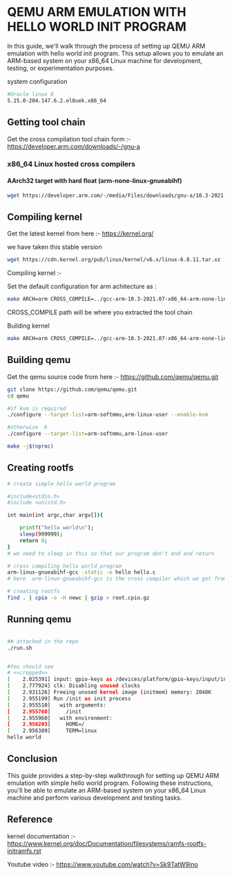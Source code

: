 # QEMU ARM EMULATION WITH HELLO WORLD INIT PROGRAM

In this guide, we'll walk through the process of setting up QEMU ARM emulation with hello world init program. This setup allows you to emulate an ARM-based system on your x86_64 Linux machine for development, testing, or experimentation purposes.

system configuration

``` bash
#Oracle linux 8
5.15.0-204.147.6.2.el8uek.x86_64
```

## Getting tool chain

Get the cross compilation tool chain form :- https://developer.arm.com/downloads/-/gnu-a

### x86_64 Linux hosted cross compilers

#### AArch32 target with hard float (arm-none-linux-gnueabihf)

``` bash
wget https://developer.arm.com/-/media/Files/downloads/gnu-a/10.3-2021.07/binrel/gcc-arm-10.3-2021.07-x86_64-arm-none-linux-gnueabihf.tar.xz
```

## Compiling kernel

Get the latest kernel from here :- https://kernel.org/

we have taken this stable version

``` bash
wget https://cdn.kernel.org/pub/linux/kernel/v6.x/linux-6.8.11.tar.xz  [stable:6.8.11]
```

Compiling kernel :-

Set the default configuration for arm achitecture as :

``` bash
make ARCH=arm CROSS_COMPILE=../gcc-arm-10.3-2021.07-x86_64-arm-none-linux-gnueabihf/bin/arm-none-linux-gnueabihf- defconfig
```

CROSS_COMPILE path will be where you extracted the tool chain

Building kernel

``` bash
make ARCH=arm CROSS_COMPILE=../gcc-arm-10.3-2021.07-x86_64-arm-none-linux-gnueabihf/bin/arm-none-linux-gnueabihf-  -j$(nproc)
```

## Building qemu

Get the qemu source code from here :- https://github.com/qemu/qemu.git

``` bash
git clone https://github.com/qemu/qemu.git
cd qemu

#if kvm is required
./configure --target-list=arm-softmmu,arm-linux-user --enable-kvm

#otherwise  k
./configure --target-list=arm-softmmu,arm-linux-user

make -j$(nproc)
```

## Creating rootfs

``` bash
# create simple hello world program 

#include<stdio.h>
#include <unistd.h>

int main(int argc,char argv[]){

    printf("hello world\n");
    sleep(999999);
    return 0;
}
# we need to sleep in this so that our program don't end and return 

# cross compiling hello world program
arm-linux-gnueabihf-gcc -static -o hello hello.c
# here  arm-linux-gnueabihf-gcc is the cross compiler which we got from tool chain

# creating rootfs
find . | cpio -o -H newc | gzip > root.cpio.gz

```

## Running qemu

``` bash

## attached in the repo
./run.sh


#You should see 
# <<cropped>>
[    2.025391] input: gpio-keys as /devices/platform/gpio-keys/input/input0
[    2.777924] clk: Disabling unused clocks
[    2.931126] Freeing unused kernel image (initmem) memory: 2048K
[    2.955199] Run /init as init process
[    2.955510]   with arguments:
[    2.955760]     /init
[    2.955960]   with environment:
[    2.956203]     HOME=/
[    2.956389]     TERM=linux
hello world

```

## Conclusion

This guide provides a step-by-step walkthrough for setting up QEMU ARM emulation with simple hello world program. Following these instructions, you'll be able to emulate an ARM-based system on your x86_64 Linux machine and perform various development and testing tasks.

## Reference
kernel documentation :- 
https://www.kernel.org/doc/Documentation/filesystems/ramfs-rootfs-initramfs.rst

Youtube video :- https://www.youtube.com/watch?v=Sk9TatW9ino
